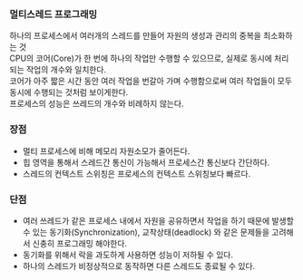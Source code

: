 ### 멀티스레드 프로그래밍
하나의 프로세스에서 여러개의 스레드를 만들어 자원의 생성과 관리의 중복을 최소화하는 것  
CPU의 코어(Core)가 한 번에 하나의 작업만 수행할 수 있으므로, 실제로 동시에 처리되는 작업의 개수와 일치한다.  
코어가 아주 짧은 시간 동안 여러 작업을 번갈아 가며 수행함으로써 여러 작업들이 모두 동시에 수행되는 것처럼 보이게한다.  
프로세스의 성능은 쓰레드의 개수와 비례하지 않는다.  

### 장점
+ 멀티 프로세스에 비해 메모리 자원소모가 줄어든다.
+ 힙 영역을 통해서 스레드간 통신이 가능해서 프로세스간 통신보다 간단하다.
+ 스레드의 컨텍스트 스위칭은 프로세스의 컨텍스트 스위칭보다 빠르다.

### 단점
+ 여러 쓰레드가 같은 프로세스 내에서 자원을 공유하면서 작업을 하기 때문에 발생할 수 있는 동기화(Synchronization), 
교착상태(deadlock) 와 같은 문제들을 고려해서 신충히 프로그래밍 해야한다.
+ 동기화를 위해서 락을 과도하게 사용하면 성능이 저하될 수 있다.
+ 하나의 스레드가 비정상적으로 동작하면 다른 스레드도 종료될 수 있다.